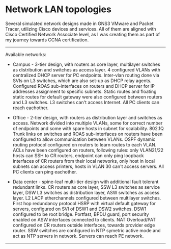 Network LAN topologies
==================

Several simulated network designs made in GNS3 VMware and Packet Tracer, utilizing Cisco devices and services.
All of them are aligned with Cisco Certified Network Associate level, as I was creating them as part of my journey towards CCNA certification.

------------

Available networks:

- Campus 	- 3-tier design, with routers as core layer, multilayer switches as distribution and switches as access layer. 4 configured VLANs with centralized DHCP server for PC endpoints. Inter-vlan routing done via SVIs on L3 switches, which are also set-up as DHCP relay agents. Configured ROAS sub-interfaces on routers and DHCP server for IP addresses assignment to specific subnets. Static routes and floating static routes for default gateway were also configured between routers and L3 switches. L3 switches can't access Internet. All PC clients can reach eachother. 

- Office 	- 2-tier design, with routers as distribution layer and switches as access. Network divided into multiple VLANs, some for correct number of endpoints and some with spare hosts in subnet for scalability. 802.1Q Trunk links on switches and ROAS sub-interfaces on routers have been configured to allow communication between VLANs. OSPF dynamic routing protocol configured on routers to learn routes to each VLAN. ACLs have been configured on routers, following rules: only VLAN21/22 hosts can SSH to CR routers, endpoint can only ping loopback interfaces of CR routers from their local networks, only host in local subnets can access printers, hosts in VLAN 30 can't access servers. All PC clients can ping eachother. 

- Data center 	- spine-leaf multi-tier design with additional fault tolerant redundant links. CR routers as core layer, SSW L3 switches as service layer, DSW L3 switches as distribution layer, ASW switches as access layer. L2 LACP etherchannels configured between multilayer switches. First hop redundancy protocol HSRP with virtual default gateway for servers, configured on SVI of DSW1 and DSW2 switches. DSW1 configured to be root bridge. Portfast, BPDU guard, port security enabled on ASW interfaces connected to clients. NAT Overload/PAT configured on CR routers outside interfaces, towards provider edge router. SSW switches are configured in NTP symetric active mode and act as NTP servers in network. Servers can reach PE network.

----------------




